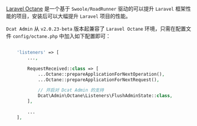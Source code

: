 [Laravel Octane](https://github.com/laravel/octane) 是一个基于 `Swoole/RoadRunner` 驱动的可以提升 `Laravel` 框架性能的项目，安装后可以大幅提升 `Laravel` 项目的性能。

`Dcat Admin` 从 `v2.0.23-beta` 版本起兼容了 `Laravel Octane` 环境，只需在配置文件 `config/octane.php` 中加入如下配置即可：

```php

    'listeners' => [
        ...,

        RequestReceived::class => [
            ...Octane::prepareApplicationForNextOperation(),
            ...Octane::prepareApplicationForNextRequest(),

            // 开启对 Dcat Admin 的支持
            Dcat\Admin\Octane\Listeners\FlushAdminState::class,
        ],

        ...
    ],    
```